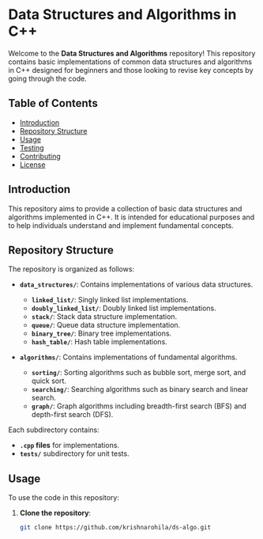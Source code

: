 # Data Structures and Algorithms in C++

Welcome to the **Data Structures and Algorithms** repository! This repository contains basic implementations of common data structures and algorithms in C++ designed for beginners and those looking to revise key concepts by going through the code.

## Table of Contents

- [Introduction](#introduction)
- [Repository Structure](#repository-structure)
- [Usage](#usage)
- [Testing](#testing)
- [Contributing](#contributing)
- [License](#license)

## Introduction

This repository aims to provide a collection of basic data structures and algorithms implemented in C++. It is intended for educational purposes and to help individuals understand and implement fundamental concepts.

## Repository Structure

The repository is organized as follows:

- **`data_structures/`**: Contains implementations of various data structures.
  - **`linked_list/`**: Singly linked list implementations.
  - **`doubly_linked_list/`**: Doubly linked list implementations.
  - **`stack/`**: Stack data structure implementation.
  - **`queue/`**: Queue data structure implementation.
  - **`binary_tree/`**: Binary tree implementations.
  - **`hash_table/`**: Hash table implementations.

- **`algorithms/`**: Contains implementations of fundamental algorithms.
  - **`sorting/`**: Sorting algorithms such as bubble sort, merge sort, and quick sort.
  - **`searching/`**: Searching algorithms such as binary search and linear search.
  - **`graph/`**: Graph algorithms including breadth-first search (BFS) and depth-first search (DFS).

Each subdirectory contains:
- **`.cpp` files** for implementations.
- **`tests/`** subdirectory for unit tests.

## Usage

To use the code in this repository:

1. **Clone the repository**:
   ```bash
   git clone https://github.com/krishnarohila/ds-algo.git
